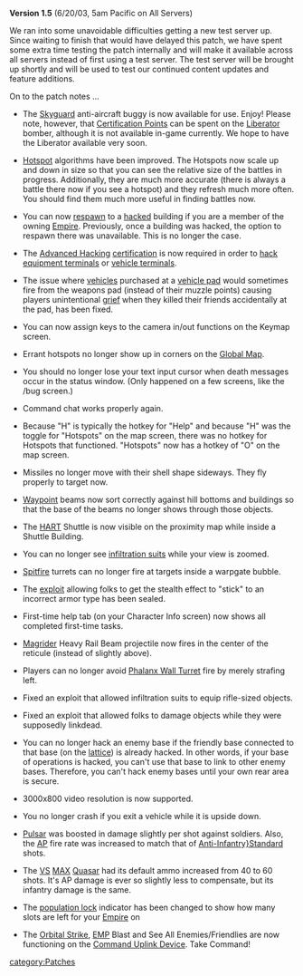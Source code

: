 **Version 1.5** (6/20/03, 5am Pacific on All Servers)

We ran into some unavoidable difficulties getting a new test server up.
Since waiting to finish that would have delayed this patch, we have
spent some extra time testing the patch internally and will make it
available across all servers instead of first using a test server. The
test server will be brought up shortly and will be used to test our
continued content updates and feature additions.

On to the patch notes ...

- The [Skyguard](Skyguard.md) anti-aircraft buggy is now
  available for use. Enjoy! Please note, however, that [Certification
  Points](Certification_points.md) can be spent on the
  [Liberator](Liberator.md) bomber, although it is not
  available in-game currently. We hope to have the Liberator available
  very soon.

<!-- -->

- [Hotspot](Hotspot.md) algorithms have been improved. The
  Hotspots now scale up and down in size so that you can see the
  relative size of the battles in progress. Additionally, they are
  much more accurate (there is always a battle there now if you see a
  hotspot) and they refresh much more often. You should find them much
  more useful in finding battles now.

<!-- -->

- You can now [respawn](../terminology/Respawn.md) to a
  [hacked](../terminology/Hack.md) building if you are a member of the owning
  [Empire](Empire.md). Previously, once a building was hacked,
  the option to respawn there was unavailable. This is no longer the
  case.

<!-- -->

- The [Advanced Hacking](Advanced_Hacking.md)
  [certification](../certifications/Certification.md) is now required in order
  to [hack](../terminology/Hack.md) [equipment
  terminals](equipment_terminal.md) or [vehicle
  terminals](Vehicle_Terminal.md).

<!-- -->

- The issue where [vehicles](../vehicles/Vehicle.md) purchased at a
  [vehicle pad](Vehicle_Terminal.md) would sometimes fire from
  the weapons pad (instead of their muzzle points) causing players
  unintentional [grief](Grief_points.md) when they killed
  their friends accidentally at the pad, has been fixed.

<!-- -->

- You can now assign keys to the camera in/out functions on the Keymap
  screen.

<!-- -->

- Errant hotspots no longer show up in corners on the [Global
  Map](Global_Map.md).

<!-- -->

- You should no longer lose your text input cursor when death messages
  occur in the status window. (Only happened on a few screens, like
  the /bug screen.)

<!-- -->

- Command chat works properly again.

<!-- -->

- Because "H" is typically the hotkey for "Help" and because "H" was
  the toggle for "Hotspots" on the map screen, there was no hotkey for
  Hotspots that functioned. "Hotspots" now has a hotkey of "O" on the
  map screen.

<!-- -->

- Missiles no longer move with their shell shape sideways. They fly
  properly to target now.

<!-- -->

- [Waypoint](Waypoint.md) beams now sort correctly against
  hill bottoms and buildings so that the base of the beams no longer
  shows through those objects.

<!-- -->

- The [HART](HART.md) Shuttle is now visible on the proximity
  map while inside a Shuttle Building.

<!-- -->

- You can no longer see [infiltration
  suits](Infiltration_Suit.md) while your view is zoomed.

<!-- -->

- [Spitfire](Spitfire.md) turrets can no longer fire at
  targets inside a warpgate bubble.

<!-- -->

- The [exploit](../terminology/Exploit.md) allowing folks to get the stealth
  effect to "stick" to an incorrect armor type has been sealed.

<!-- -->

- First-time help tab (on your Character Info screen) now shows all
  completed first-time tasks.

<!-- -->

- [Magrider](Magrider.md) Heavy Rail Beam projectile now fires
  in the center of the reticule (instead of slightly above).

<!-- -->

- Players can no longer avoid [Phalanx Wall
  Turret](Phalanx.md) fire by merely strafing left.

<!-- -->

- Fixed an exploit that allowed infiltration suits to equip
  rifle-sized objects.

<!-- -->

- Fixed an exploit that allowed folks to damage objects while they
  were supposedly linkdead.

<!-- -->

- You can no longer hack an enemy base if the friendly base connected
  to that base (on the [lattice](../terminology/Lattice.md)) is already
  hacked. In other words, if your base of operations is hacked, you
  can't use that base to link to other enemy bases. Therefore, you
  can't hack enemy bases until your own rear area is secure.

<!-- -->

- 3000x800 video resolution is now supported.

<!-- -->

- You no longer crash if you exit a vehicle while it is upside down.

<!-- -->

- [Pulsar](Pulsar.md) was boosted in damage slightly per shot
  against soldiers. Also, the [AP](Armor_Piercing.md) fire
  rate was increased to match that of
  [Anti-Infantry}Standard](Anti-Infantry.md}Standard) shots.

<!-- -->

- The [VS](Vanu_Sovereignty.md)
  [MAX](../Mechanized_Armored_Exo-Suit.md)
  [Quasar](Quasar.md) had its default ammo increased from 40
  to 60 shots. It's AP damage is ever so slightly less to compensate,
  but its infantry damage is the same.

<!-- -->

- The [population lock](population_lock.md) indicator has been
  changed to show how many slots are left for your
  [Empire](Empire.md) on

<!-- -->

- The [Orbital Strike](Orbital_Strike.md),
  [EMP](EMP.md) Blast and See All Enemies/Friendlies are now
  functioning on the [Command Uplink
  Device](Command_Uplink_Device.md). Take Command!

[category:Patches](category:Patches.md)
